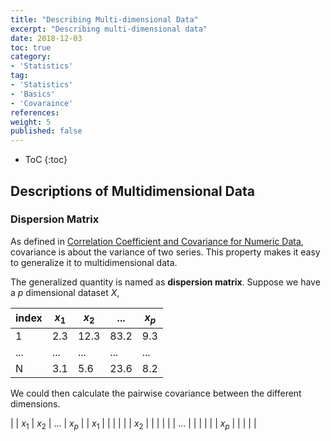 ```yaml
---
title: "Describing Multi-dimensional Data"
excerpt: "Describing multi-dimensional data"
date: 2018-12-03
toc: true
category:
- 'Statistics'
tag:
- 'Statistics'
- 'Basics'
- 'Covaraince'
references:
weight: 5
published: false
---
```


* ToC
{:toc}

## Descriptions of Multidimensional Data

### Dispersion Matrix

As defined in [Correlation Coefficient and Covariance for Numeric Data](../correlation-coefficient), covariance is about the variance of two series. This property makes it easy to generalize it to multidimensional data.

The generalized quantity is named as **dispersion matrix**. Suppose we have a $p$ dimensional dataset $X$,



| index | $x_1$ |  $x_2$ | ... | $x_p$ |
|--|--|--|--|--|
| 1 |  2.3 | 12.3 | 83.2 | 9.3 |
| ... |  ... | ... | ... | ... |
| N |  3.1 | 5.6 | 23.6 | 8.2 |

We could then calculate the pairwise covariance between the different dimensions. 

| | $x_1$ |  $x_2$ | ... | $x_p$ |
| $x_1$ |   |  |  | |
| $x_2$ | | | | |
| ... | | | | |
| $x_p$ | | | | |

